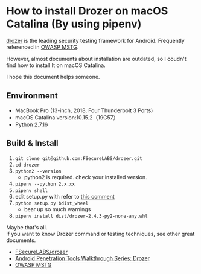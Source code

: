 # How to install Drozer on macOS Catalina (By using pipenv)

[drozer](https://github.com/FSecureLABS/drozer) is the leading security testing framework for Android.
Frequently referenced in [OWASP MSTG](https://github.com/OWASP/owasp-mstg).

However, almost documents about installation are outdated, so I coudn't find how to install It on macOS Catalina.

I hope this document helps someone.

## Emvironment

- MacBook Pro (13-inch, 2018, Four Thunderbolt 3 Ports)
- macOS Catalina version:10.15.2（19C57）
- Python 2.7.16

## Build & Install

1. `git clone git@github.com:FSecureLABS/drozer.git`
1. `cd drozer`
1. `python2 --version`
    - python2 is required. check your installed version.
1. `pipenv --python 2.x.xx`
1. `pipenv shell`
1. edit setup.py with refer to [this comment](https://github.com/FSecureLABS/drozer/issues/357#issuecomment-546886215)
1. `python setup.py bdist_wheel`
    - bear up so much warnings
1. `pipenv install dist/drozer-2.4.3-py2-none-any.whl`

Maybe that's all.  
if you want to know Drozer command or testing techniques, see other great documents.
- [FSecureLABS/drozer](https://github.com/FSecureLABS/drozer)
- [Android Penetration Tools Walkthrough Series: Drozer](https://resources.infosecinstitute.com/android-penetration-tools-walkthrough-series-drozer/)
- [OWASP MSTG](https://github.com/OWASP/owasp-mstg)
